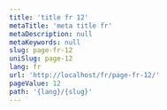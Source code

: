 ```yaml
---
title: 'title fr 12'
metaTitle: 'meta title fr'
metaDescription: null
metaKeywords: null
slug: page-fr-12
uniSlug: page-12
lang: fr
url: 'http://localhost/fr/page-fr-12/'
pageValue: 12
path: '{lang}/{slug}'
---
```

